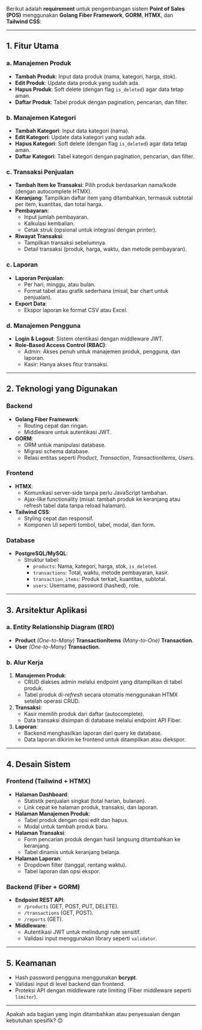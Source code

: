 Berikut adalah **requirement** untuk pengembangan sistem **Point of Sales (POS)** menggunakan **Golang Fiber Framework**, **GORM**, **HTMX**, dan **Tailwind CSS**:

---

## **1. Fitur Utama**
### **a. Manajemen Produk**
- **Tambah Produk**: Input data produk (nama, kategori, harga, stok).
- **Edit Produk**: Update data produk yang sudah ada.
- **Hapus Produk**: Soft delete (dengan flag `is_deleted`) agar data tetap aman.
- **Daftar Produk**: Tabel produk dengan pagination, pencarian, dan filter.

### **b. Manajemen Kategori**
- **Tambah Kategori**: Input data kategori (nama).
- **Edit Kategori**: Update data kategori yang sudah ada.
- **Hapus Kategori**: Soft delete (dengan flag `is_deleted`) agar data tetap aman.
- **Daftar Kategori**: Tabel kategori dengan pagination, pencarian, dan filter.

### **c. Transaksi Penjualan**
- **Tambah Item ke Transaksi**: Pilih produk berdasarkan nama/kode (dengan autocomplete HTMX).
- **Keranjang**: Tampilkan daftar item yang ditambahkan, termasuk subtotal per item, kuantitas, dan total harga.
- **Pembayaran**:
  - Input jumlah pembayaran.
  - Kalkulasi kembalian.
  - Cetak struk (opsional untuk integrasi dengan printer).
- **Riwayat Transaksi**:
  - Tampilkan transaksi sebelumnya.
  - Detail transaksi (produk, harga, waktu, dan metode pembayaran).

### **c. Laporan**
- **Laporan Penjualan**: 
  - Per hari, minggu, atau bulan.
  - Format tabel atau grafik sederhana (misal, bar chart untuk penjualan).
- **Export Data**:
  - Ekspor laporan ke format CSV atau Excel.

### **d. Manajemen Pengguna**
- **Login & Logout**: Sistem otentikasi dengan middleware JWT.
- **Role-Based Access Control (RBAC)**:
  - Admin: Akses penuh untuk manajemen produk, pengguna, dan laporan.
  - Kasir: Hanya akses fitur transaksi.

---

## **2. Teknologi yang Digunakan**
### **Backend**
- **Golang Fiber Framework**:
  - Routing cepat dan ringan.
  - Middleware untuk autentikasi JWT.
- **GORM**:
  - ORM untuk manipulasi database.
  - Migrasi schema database.
  - Relasi entitas seperti *Product*, *Transaction*, *TransactionItems*, *Users*.

### **Frontend**
- **HTMX**:
  - Komunikasi server-side tanpa perlu JavaScript tambahan.
  - Ajax-like functionality (misal: tambah produk ke keranjang atau refresh tabel data tanpa reload halaman).
- **Tailwind CSS**:
  - Styling cepat dan responsif.
  - Komponen UI seperti tombol, tabel, modal, dan form.

### **Database**
- **PostgreSQL/MySQL**:
  - Struktur tabel:
    - `products`: Nama, kategori, harga, stok, `is_deleted`.
    - `transactions`: Total, waktu, metode pembayaran, kasir.
    - `transaction_items`: Produk terkait, kuantitas, subtotal.
    - `users`: Username, password (hashed), role.

---

## **3. Arsitektur Aplikasi**
### **a. Entity Relationship Diagram (ERD)** 
- **Product** *(One-to-Many)* **TransactionItems** *(Many-to-One)* **Transaction**.
- **User** *(One-to-Many)* **Transaction**.

### **b. Alur Kerja**
1. **Manajemen Produk**:
   - CRUD diakses admin melalui endpoint yang ditampilkan di tabel produk.
   - Tabel produk di-*refresh* secara otomatis menggunakan HTMX setelah operasi CRUD.
2. **Transaksi**:
   - Kasir memilih produk dari daftar (autocomplete).
   - Data transaksi disimpan di database melalui endpoint API Fiber.
3. **Laporan**:
   - Backend menghasilkan laporan dari query ke database.
   - Data laporan dikirim ke frontend untuk ditampilkan atau diekspor.

---

## **4. Desain Sistem**
### **Frontend (Tailwind + HTMX)**
- **Halaman Dashboard**:
  - Statistik penjualan singkat (total harian, bulanan).
  - Link cepat ke halaman produk, transaksi, dan laporan.
- **Halaman Manajemen Produk**:
  - Tabel produk dengan opsi edit dan hapus.
  - Modal untuk tambah produk baru.
- **Halaman Transaksi**:
  - Form pencarian produk dengan hasil langsung ditambahkan ke keranjang.
  - Tabel dinamis untuk keranjang belanja.
- **Halaman Laporan**:
  - Dropdown filter (tanggal, rentang waktu).
  - Tabel laporan dan opsi ekspor.

### **Backend (Fiber + GORM)**
- **Endpoint REST API**:
  - `/products` (GET, POST, PUT, DELETE).
  - `/transactions` (GET, POST).
  - `/reports` (GET).
- **Middleware**:
  - Autentikasi JWT untuk melindungi rute sensitif.
  - Validasi input menggunakan library seperti `validator`.

---

## **5. Keamanan**
- Hash password pengguna menggunakan **bcrypt**.
- Validasi input di level backend dan frontend.
- Proteksi API dengan middleware rate limiting (Fiber middleware seperti `limiter`).

---

Apakah ada bagian yang ingin ditambahkan atau penyesuaian dengan kebutuhan spesifik? 😊